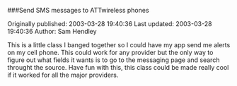 ###Send SMS messages to ATTwireless phones

Originally published: 2003-03-28 19:40:36
Last updated: 2003-03-28 19:40:36
Author: Sam Hendley

This is a little class I banged together so I could have my app send me alerts on my cell phone.  This could work for any provider but the only way to figure out what fields it wants is to go to the messaging page and search throught the source.  Have fun with this, this class could be made really cool if it worked for all the major providers.